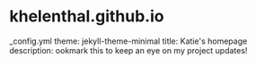 # khelenthal.github.io
_config.yml
theme: jekyll-theme-minimal
title:  Katie's homepage
description:  ookmark this to keep an eye on my project updates!
